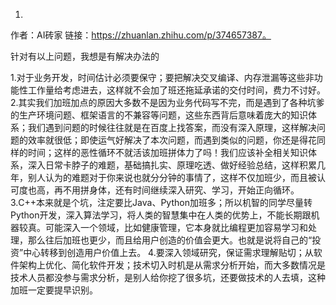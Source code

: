 
1. 
作者：AI砖家
链接：https://zhuanlan.zhihu.com/p/374657387。

针对有以上问题，我想是有解决办法的

1.对于业务开发，时间估计必须要保守；要把解决交叉编译、内存泄漏等这些非功能性工作量给考虑进去，这样就不会加了班还拖延承诺的交付时间，费力不讨好。
2.其实我们加班加点的原因大多数不是因为业务代码写不完，而是遇到了各种坑爹的生产环境问题、框架语言的不兼容等问题，这些东西背后意味着庞大的知识体系；我们遇到问题的时候往往就是在百度上找答案，而没有深入原理，这样解决问题的效率就很低；即使运气好解决了本次问题，而遇到类似的问题，你还是得花同样的时间；这样的恶性循环不就活该加班拼体力了吗！我们应该补全相关知识体系，深入日常卡脖子的难题，基础搞扎实、原理吃透、做好经验总结，这样积累几年，别人认为的难题对于你来说也就分分钟的事情了，这样不仅加班少，而且被认可度也高，再不用拼身体，还有时间继续深入研究、学习，开始正向循环。
3.C++本来就是个坑，注定要比Java、Python加班多；所以机智的同学尽量转Python开发，深入算法学习，将人类的智慧集中在人类的优势上，不能长期跟机器较真。可能深入一个领域，比如健康管理，它本身就比编程更加容易学习和处理，那么往后加班也更少，而且给用户创造的价值会更大。也就是说将自己的“投资”中心转移到创造用户价值上去。
4.要深入领域研究，保证需求理解贴切；从软件架构上优化、简化软件开发；技术切入时机是从需求分析开始，而大多数情况是技术人员都没参与需求分析，是别人给你挖了很多坑，还要做技术的人去填，这种加班一定要提早识别。